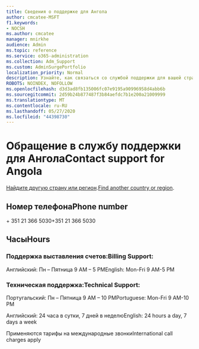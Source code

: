 ```yaml
---
title: Сведения о поддержке для Ангола
author: cmcatee-MSFT
f1.keywords:
- NOCSH
ms.author: cmcatee
manager: mnirkhe
audience: Admin
ms.topic: reference
ms.service: o365-administration
ms.collection: Adm_Support
ms.custom: AdminSurgePortfolio
localization_priority: Normal
description: Узнайте, как связаться со службой поддержки для вашей страны или региона.
ROBOTS: NOINDEX, NOFOLLOW
ms.openlocfilehash: d3d3ad8fb135006fc07e9195a90996958d4abb6b
ms.sourcegitcommit: 2d59b24b877487f3b84aefdc7b1e200a21009999
ms.translationtype: MT
ms.contentlocale: ru-RU
ms.lasthandoff: 05/27/2020
ms.locfileid: "44398730"
---
```

# <a name="contact-support-for-angola"></a><span data-ttu-id="f5eca-103">Обращение в службу поддержки для Ангола</span><span class="sxs-lookup"><span data-stu-id="f5eca-103">Contact support for Angola</span></span>

<span data-ttu-id="f5eca-104">[Найдите другую страну или регион](../contact-support-for-business-products.md).</span><span class="sxs-lookup"><span data-stu-id="f5eca-104">[Find another country or region](../contact-support-for-business-products.md).</span></span>

## <a name="phone-number"></a><span data-ttu-id="f5eca-105">Номер телефона</span><span class="sxs-lookup"><span data-stu-id="f5eca-105">Phone number</span></span>
<span data-ttu-id="f5eca-106">+ 351 21 366 5030</span><span class="sxs-lookup"><span data-stu-id="f5eca-106">+351 21 366 5030</span></span>

## <a name="hours"></a><span data-ttu-id="f5eca-107">Часы</span><span class="sxs-lookup"><span data-stu-id="f5eca-107">Hours</span></span>
### <a name="billing-support"></a><span data-ttu-id="f5eca-108">Поддержка выставления счетов:</span><span class="sxs-lookup"><span data-stu-id="f5eca-108">Billing Support:</span></span>

<span data-ttu-id="f5eca-109">Английский: Пн – Пятница 9 AM – 5 PM</span><span class="sxs-lookup"><span data-stu-id="f5eca-109">English: Mon-Fri 9 AM-5 PM</span></span>

### <a name="technical-support"></a><span data-ttu-id="f5eca-110">Техническая поддержка:</span><span class="sxs-lookup"><span data-stu-id="f5eca-110">Technical Support:</span></span>

<span data-ttu-id="f5eca-111">Португальский: Пн – Пятница 9 AM – 10 PM</span><span class="sxs-lookup"><span data-stu-id="f5eca-111">Portuguese: Mon-Fri 9 AM-10 PM</span></span>

<span data-ttu-id="f5eca-112">Английский: 24 часа в сутки, 7 дней в неделю</span><span class="sxs-lookup"><span data-stu-id="f5eca-112">English: 24 hours a day, 7 days a week</span></span>

<span data-ttu-id="f5eca-113">Применяются тарифы на международные звонки</span><span class="sxs-lookup"><span data-stu-id="f5eca-113">International call charges apply</span></span>
